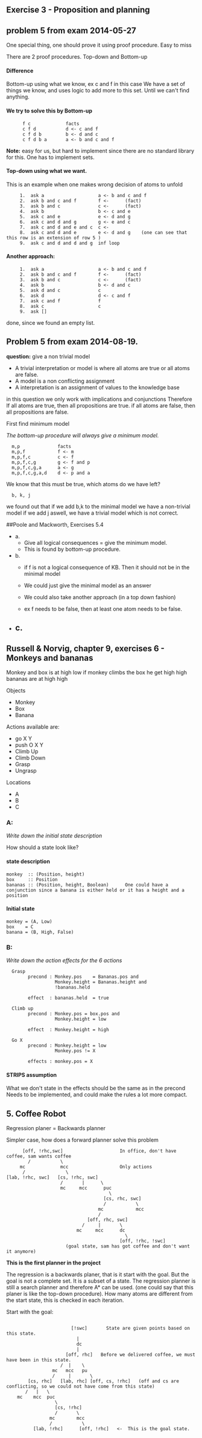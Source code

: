 Exercise 3 - Proposition and planning
--------------------------------------


## problem 5 from exam 2014-05-27

One special thing, one should prove it using proof procedure. Easy to miss

There are 2 proof procedures.
Top-down and Bottom-up

#### Difference
Bottom-up using what we know, ex c and f in this case
We have a set of things we know, and uses logic to add more to this set. Until we can't find anything.

#### We try to solve this by Bottom-up
```
      f c             facts
      c f d           d <- c and f
      c f d b         b <- d and c
      c f d b a       a <- b and c and f
```

**Note:** easy for us, but hard to implement since there are no standard library for this. One has to implement sets.

#### Top-down using what we want.
This is an example when one makes wrong decision of atoms to unfold
```
     1.  ask a                    a <- b and c and f
     2.  ask b and c and f        f <-      (fact)
     3.  ask b and c              c <-      (fact)
     4.  ask b                    b <- c and e
     5.  ask c and e              e <- d and g
     6.  ask c and d and g        g <- e and c
     7.  ask c and d and e and c  c <-
     8.  ask c and d and e        e <- d and g    (one can see that this row is an extension of row 5 )
     9.  ask c and d and d and g  inf loop
```
#### Another approach:
```
     1.  ask a                    a <- b and c and f
     2.  ask b and c and f        f <-      (fact)
     3.  ask b and c              c <-      (fact)
     4.  ask b                    b <- d and c
     5.  ask d and c              c 
     6.  ask d                    d <- c and f
     7.  ask c and f              f
     8.  ask c                    c
     9.  ask []
```
done, since we found an empty list.

## Problem 5 from exam 2014-08-19.
**question:** give a non trivial model

- A trivial interpretation or model is where all atoms are true or all atoms are false.
- A model is a non conflicting assignment 
- A interpretation is an assignment of values to the knowledge base

in this question we only work with implications and conjunctions
Therefore If all atoms are true, then all propositions are true. 
          if all atoms are false, then all propositions are false.

First find minimum model

  *The bottom-up procedure will always give a minimum model.*
```
  m,p              facts
  m,p,f            f <- m
  m,p,f,c          c <- f
  m,p,f,c,g        g <- f and p
  m,p,f,c,g,a      a <- g
  m,p,f,c,g,a,d    d <- p and a
```

  We know that this must be true, which atoms do we have left?
```
  b, k, j
```
  we found out that if we add b,k to the minimal model we have a non-trivial model
  if we add j aswell, we have a trivial model which is not correct.


##Poole and Mackworth, Exercises 5.4
  - a.
    - Give all logical consequences = give the minimum model.
    - This is found by bottom-up procedure.
  - b.
    - if f is not a logical consequence of KB. Then it should not be in the minimal model
    - We could just give the minimal model as an answer

    - We could also take another approach (in a top down fashion)
    - ex f needs to be false, then at least one atom needs to be false.
  - c.
     ---

## Russell & Norvig, chapter 9, exercises 6 - Monkeys and bananas

Monkey and box is at high low
if monkey climbs the box he get high high
bananas are at high high

Objects
- Monkey
- Box
- Banana

Actions available are:
- go        X Y
- push      O X Y
- Climb Up  
- Climb Down
- Grasp
- Ungrasp

Locations 
- A
- B
- C

### A:
*Write down the initial state description*

How should a state look like?


#### state description
```
monkey  :: (Position, height)
box     :: Position
bananas :: (Position, height, Boolean)      One could have a conjunction since a banana is either held or it has a height and a position
```

#### Initial state 
```
monkey = (A, Low)
box    = C
banana = (B, High, False)
```
### B:
*Write down the action effects for the 6 actions*
```
  Grasp
        precond : Monkey.pos    = Bananas.pos and 
                  Monkey.height = Bananas.height and
                  !bananas.held
  
        effect  : bananas.held  = true 

  Climb up
        precond : Monkey.pos = box.pos and
                  Monkey.height = low

        effect  : Monkey.height = high

  Go X
        precond : Monkey.height = low
                  Monkey.pos != X
  
        effects : monkey.pos = X
```

#### STRIPS assumption
What we don't state in the effects should be the same as in the precond
Needs to be implemented, and could make the rules a lot more compact.

## 5. Coffee Robot
 Regression planer = Backwards planner
 
 Simpler case, how does a forward planner solve this problem
```
      [off, !rhc,swc]                     In office, don't have coffee, sam wants coffee
        /           \
     mc             mcc                   Only actions
      /               \
[lab, !rhc, swc]   [cs, !rhc, swc]
                    /       |      \
                    mc     mcc      puc
                                      \
                                    [cs, rhc, swc]
                                    /           \
                                  mc            mcc
                                  /
                              [off, rhc, swc]
                            /     |       \
                          mc     mcc      dc
                                            \
                                          [off, !rhc, !swc]     
                      (goal state, sam has got coffee and don't want it anymore)

```

**This is the first planner in the project**

The regression is a backwards planer, that is it start with the goal. But the goal is not a complete set. It is a subset of a state. The regression planner is still a search planner and therefore A* can be used. (one could say that this planer is like the top-down procedure). How many atoms are different from the start state, this is checked in each iteration.

Start with the goal:
```
                
                        [!swc]       State are given points based on this state.
                          |
                          dc
                          |
                      [off, rhc]   Before we delivered coffee, we must have been in this state. 
                    /  |    \
                 mc   mcc   pu
                 /     |       \
        [cs, rhc]   [lab, rhc] [off, cs, !rhc]   (off and cs are conflicting, so we could not have come from this state)
       /   |   \
    mc    mcc  puc
                  \
                  [cs, !rhc]
                  /       \
                mc        mcc
                /           \
          [lab, !rhc]      [off, !rhc]   <-  This is the goal state. 
```


